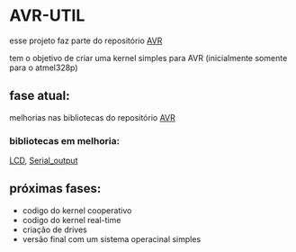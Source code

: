 # AVR-UTIL
esse projeto faz parte do repositório 
[AVR](https://github.com/RecursiveError/AVR)

tem o objetivo de criar uma kernel simples para AVR
(inicialmente somente para o atmel328p)

## fase atual:
melhorias nas bibliotecas do repositório 
[AVR](https://github.com/RecursiveError/AVR)
### bibliotecas em melhoria:
[LCD](https://github.com/RecursiveError/AVR/tree/main/SO/lib/LCD),
[Serial_output](https://github.com/RecursiveError/AVR/tree/main/SO/lib/SO)


## próximas fases:
- codigo do kernel cooperativo
- codigo do kernel real-time
- criação de drives
- versão final com um sistema operacinal simples


